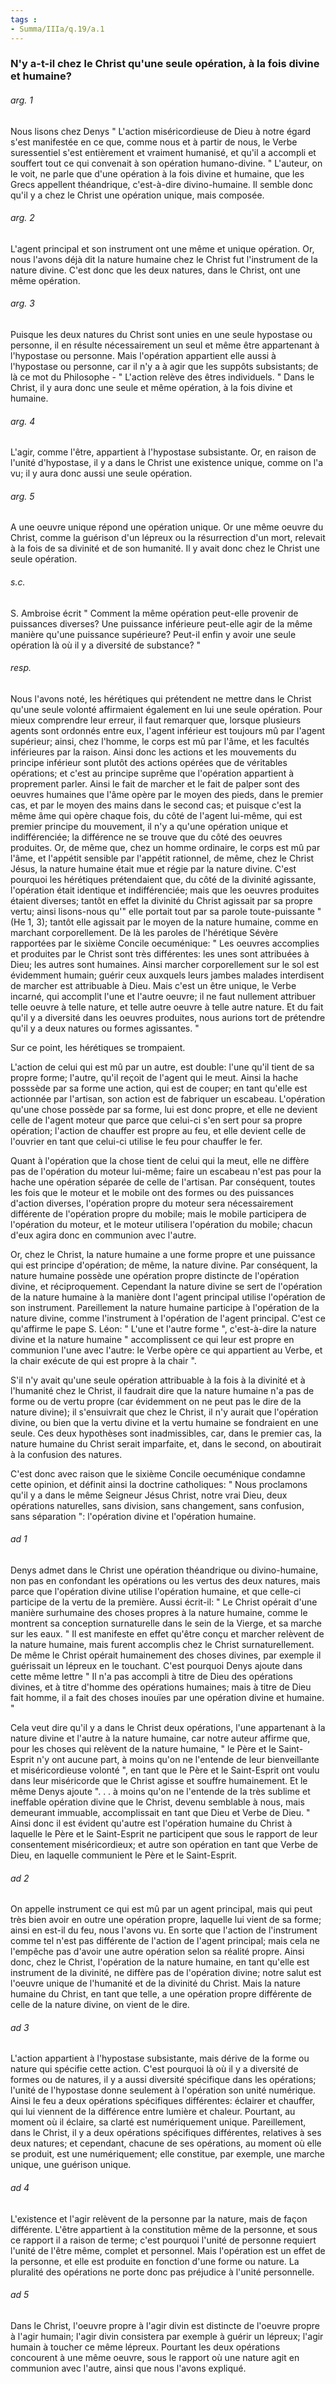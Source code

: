 ```yaml
---
tags : 
- Summa/IIIa/q.19/a.1
---
```


### N'y a-t-il chez le Christ qu'une seule opération, à la fois divine et humaine?

###### arg. 1
Nous lisons chez Denys " L'action miséricordieuse de Dieu à notre égard s'est manifestée en ce que, comme nous et à partir de nous, le Verbe suressentiel s'est entièrement et vraiment humanisé, et qu'il a accompli et souffert tout ce qui convenait à son opération humano-divine. " L'auteur, on le voit, ne parle que d'une opération à la fois divine et humaine, que les Grecs appellent théandrique, c'est-à-dire divino-humaine. Il semble donc qu'il y a chez le Christ une opération unique, mais composée. 

###### arg. 2
L'agent principal et son instrument ont une même et unique opération. Or, nous l'avons déjà dit la nature humaine chez le Christ fut l'instrument de la nature divine. C'est donc que les deux natures, dans le Christ, ont une même opération. 

###### arg. 3
Puisque les deux natures du Christ sont unies en une seule hypostase ou personne, il en résulte nécessairement un seul et même être appartenant à l'hypostase ou personne. Mais l'opération appartient elle aussi à l'hypostase ou personne, car il n'y a à agir que les suppôts subsistants; de là ce mot du Philosophe - " L'action relève des êtres individuels. " Dans le Christ, il y aura donc une seule et même opération, à la fois divine et humaine. 

###### arg. 4
L'agir, comme l'être, appartient à l'hypostase subsistante. Or, en raison de l'unité d'hypostase, il y a dans le Christ une existence unique, comme on l'a vu; il y aura donc aussi une seule opération. 

###### arg. 5
A une oeuvre unique répond une opération unique. Or une même oeuvre du Christ, comme la guérison d'un lépreux ou la résurrection d'un mort, relevait à la fois de sa divinité et de son humanité. Il y avait donc chez le Christ une seule opération. 

###### s.c.
S. Ambroise écrit " Comment la même opération peut-elle provenir de puissances diverses? Une puissance inférieure peut-elle agir de la même manière qu'une puissance supérieure? Peut-il enfin y avoir une seule opération là où il y a diversité de substance? " 

###### resp.
Nous l'avons noté, les hérétiques qui prétendent ne mettre dans le Christ qu'une seule volonté affirmaient également en lui une seule opération. Pour mieux comprendre leur erreur, il faut remarquer que, lorsque plusieurs agents sont ordonnés entre eux, l'agent inférieur est toujours mû par l'agent supérieur; ainsi, chez l'homme, le corps est mû par l'âme, et les facultés inférieures par la raison. Ainsi donc les actions et les mouvements du principe inférieur sont plutôt des actions opérées que de véritables opérations; et c'est au principe suprême que l'opération appartient à proprement parler. Ainsi le fait de marcher et le fait de palper sont des oeuvres humaines que l'âme opère par le moyen des pieds, dans le premier cas, et par le moyen des mains dans le second cas; et puisque c'est la même âme qui opère chaque fois, du côté de l'agent lui-même, qui est premier principe du mouvement, il n'y a qu'une opération unique et indifférenciée; la différence ne se trouve que du côté des oeuvres produites. Or, de même que, chez un homme ordinaire, le corps est mû par l'âme, et l'appétit sensible par l'appétit rationnel, de même, chez le Christ Jésus, la nature humaine était mue et régie par la nature divine. C'est pourquoi les hérétiques prétendaient que, du côté de la divinité agissante, l'opération était identique et indifférenciée; mais que les oeuvres produites étaient diverses; tantôt en effet la divinité du Christ agissait par sa propre vertu; ainsi lisons-nous qu'" elle portait tout par sa parole toute-puissante " (He 1, 3); tantôt elle agissait par le moyen de la nature humaine, comme en marchant corporellement. De là les paroles de l'hérétique Sévère rapportées par le sixième Concile oecuménique: " Les oeuvres accomplies et produites par le Christ sont très différentes: les unes sont attribuées à Dieu; les autres sont humaines. Ainsi marcher corporellement sur le sol est évidemment humain; guérir ceux auxquels leurs jambes malades interdisent de marcher est attribuable à Dieu. Mais c'est un être unique, le Verbe incarné, qui accomplit l'une et l'autre oeuvre; il ne faut nullement attribuer telle oeuvre à telle nature, et telle autre oeuvre à telle autre nature. Et du fait qu'il y a diversité dans les oeuvres produites, nous aurions tort de prétendre qu'il y a deux natures ou formes agissantes. " 

Sur ce point, les hérétiques se trompaient. 

L'action de celui qui est mû par un autre, est double: l'une qu'il tient de sa propre forme; l'autre, qu'il reçoit de l'agent qui le meut. Ainsi la hache posssède par sa forme une action, qui est de couper; en tant qu'elle est actionnée par l'artisan, son action est de fabriquer un escabeau. L'opération qu'une chose possède par sa forme, lui est donc propre, et elle ne devient celle de l'agent moteur que parce que celui-ci s'en sert pour sa propre opération; l'action de chauffer est propre au feu, et elle devient celle de l'ouvrier en tant que celui-ci utilise le feu pour chauffer le fer. 

Quant à l'opération que la chose tient de celui qui la meut, elle ne diffère pas de l'opération du moteur lui-même; faire un escabeau n'est pas pour la hache une opération séparée de celle de l'artisan. Par conséquent, toutes les fois que le moteur et le mobile ont des formes ou des puissances d'action diverses, l'opération propre du moteur sera nécessairement différente de l'opération propre du mobile; mais le mobile participera de l'opération du moteur, et le moteur utilisera l'opération du mobile; chacun d'eux agira donc en communion avec l'autre. 

Or, chez le Christ, la nature humaine a une forme propre et une puissance qui est principe d'opération; de même, la nature divine. Par conséquent, la nature humaine possède une opération propre distincte de l'opération divine, et réciproquement. Cependant la nature divine se sert de l'opération de la nature humaine à la manière dont l'agent principal utilise l'opération de son instrument. Pareillement la nature humaine participe à l'opération de la nature divine, comme l'instrument à l'opération de l'agent principal. C'est ce qu'affirme le pape S. Léon: " L'une et l'autre forme ", c'est-à-dire la nature divine et la nature humaine " accomplissent ce qui leur est propre en communion l'une avec l'autre: le Verbe opère ce qui appartient au Verbe, et la chair exécute de qui est propre à la chair ". 

S'il n'y avait qu'une seule opération attribuable à la fois à la divinité et à l'humanité chez le Christ, il faudrait dire que la nature humaine n'a pas de forme ou de vertu propre (car évidemment on ne peut pas le dire de la nature divine); il s'ensuivrait que chez le Christ, il n'y aurait que l'opération divine, ou bien que la vertu divine et la vertu humaine se fondraient en une seule. Ces deux hypothèses sont inadmissibles, car, dans le premier cas, la nature humaine du Christ serait imparfaite, et, dans le second, on aboutirait à la confusion des natures. 

C'est donc avec raison que le sixième Concile oecuménique condamne cette opinion, et définit ainsi la doctrine catholiques: " Nous proclamons qu'il y a dans le même Seigneur Jésus Christ, notre vrai Dieu, deux opérations naturelles, sans division, sans changement, sans confusion, sans séparation ": l'opération divine et l'opération humaine. 

###### ad 1
Denys admet dans le Christ une opération théandrique ou divino-humaine, non pas en confondant les opérations ou les vertus des deux natures, mais parce que l'opération divine utilise l'opération humaine, et que celle-ci participe de la vertu de la première. Aussi écrit-il: " Le Christ opérait d'une manière surhumaine des choses propres à la nature humaine, comme le montrent sa conception surnaturelle dans le sein de la Vierge, et sa marche sur les eaux. " Il est manifeste en effet qu'être conçu et marcher relèvent de la nature humaine, mais furent accomplis chez le Christ surnaturellement. De même le Christ opérait humainement des choses divines, par exemple il guérissait un lépreux en le touchant. C'est pourquoi Denys ajoute dans cette même lettre " Il n'a pas accompli à titre de Dieu des opérations divines, et à titre d'homme des opérations humaines; mais à titre de Dieu fait homme, il a fait des choses inouïes par une opération divine et humaine. " 

Cela veut dire qu'il y a dans le Christ deux opérations, l'une appartenant à la nature divine et l'autre à la nature humaine, car notre auteur affirme que, pour les choses qui relèvent de la nature humaine, " le Père et le Saint-Esprit n'y ont aucune part, à moins qu'on ne l'entende de leur bienveillante et miséricordieuse volonté ", en tant que le Père et le Saint-Esprit ont voulu dans leur miséricorde que le Christ agisse et souffre humainement. Et le même Denys ajoute ". . . à moins qu'on ne l'entende de la très sublime et ineffable opération divine que le Christ, devenu semblable à nous, mais demeurant immuable, accomplissait en tant que Dieu et Verbe de Dieu. " Ainsi donc il est évident qu'autre est l'opération humaine du Christ à laquelle le Père et le Saint-Esprit ne participent que sous le rapport de leur consentement miséricordieux; et autre son opération en tant que Verbe de Dieu, en laquelle communient le Père et le Saint-Esprit. 

###### ad 2
On appelle instrument ce qui est mû par un agent principal, mais qui peut très bien avoir en outre une opération propre, laquelle lui vient de sa forme; ainsi en est-il du feu, nous l'avons vu. En sorte que l'action de l'instrument comme tel n'est pas différente de l'action de l'agent principal; mais cela ne l'empêche pas d'avoir une autre opération selon sa réalité propre. Ainsi donc, chez le Christ, l'opération de la nature humaine, en tant qu'elle est instrument de la divinité, ne diffère pas de l'opération divine; notre salut est l'oeuvre unique de l'humanité et de la divinité du Christ. Mais la nature humaine du Christ, en tant que telle, a une opération propre différente de celle de la nature divine, on vient de le dire. 

###### ad 3
L'action appartient à l'hypostase subsistante, mais dérive de la forme ou nature qui spécifie cette action. C'est pourquoi là où il y a diversité de formes ou de natures, il y a aussi diversité spécifique dans les opérations; l'unité de l'hypostase donne seulement à l'opération son unité numérique. Ainsi le feu a deux opérations spécifiques différentes: éclairer et chauffer, qui lui viennent de la différence entre lumière et chaleur. Pourtant, au moment où il éclaire, sa clarté est numériquement unique. Pareillement, dans le Christ, il y a deux opérations spécifiques différentes, relatives à ses deux natures; et cependant, chacune de ses opérations, au moment où elle se produit, est une numériquement; elle constitue, par exemple, une marche unique, une guérison unique. 

###### ad 4
L'existence et l'agir relèvent de la personne par la nature, mais de façon différente. L'être appartient à la constitution même de la personne, et sous ce rapport il a raison de terme; c'est pourquoi l'unité de personne requiert l'unité de l'être même, complet et personnel. Mais l'opération est un effet de la personne, et elle est produite en fonction d'une forme ou nature. La pluralité des opérations ne porte donc pas préjudice à l'unité personnelle. 

###### ad 5
Dans le Christ, l'oeuvre propre à l'agir divin est distincte de l'oeuvre propre à l'agir humain; l'agir divin consistera par exemple à guérir un lépreux; l'agir humain à toucher ce même lépreux. Pourtant les deux opérations concourent à une même oeuvre, sous le rapport où une nature agit en communion avec l'autre, ainsi que nous l'avons expliqué. 

